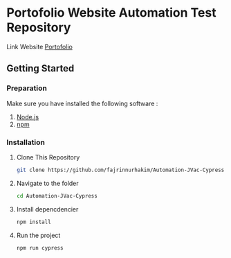# Portofolio Website Automation Test Repository

Link Website [Portofolio](https://fajrin-nurhakim.netlify.app/)

## Getting Started

### Preparation

Make sure you have installed the following software :

1. [Node.js](https://nodejs.org/)
2. [npm](https://www.npmjs.com/)

### Installation

1. Clone This Repository

    ```bash
    git clone https://github.com/fajrinnurhakim/Automation-JVac-Cypress.git

    ```

2. Navigate to the folder

    ```bash
    cd Automation-JVac-Cypress

    ```

3. Install depencdencier

    ```bash
    npm install

    ```

4. Run the project
    ```bash
    npm run cypress
    ```
